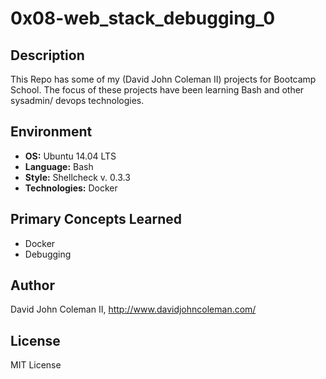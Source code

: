 # 0x08-web_stack_debugging_0

## Description

This Repo has some of my (David John Coleman II) projects for Bootcamp School.
The focus of these projects have been learning Bash and other sysadmin/ devops
technologies.

## Environment

* __OS:__ Ubuntu 14.04 LTS
* __Language:__ Bash
* __Style:__ Shellcheck v. 0.3.3
* __Technologies:__ Docker

## Primary Concepts Learned

* Docker
* Debugging

## Author

David John Coleman II, http://www.davidjohncoleman.com/

## License

MIT License
